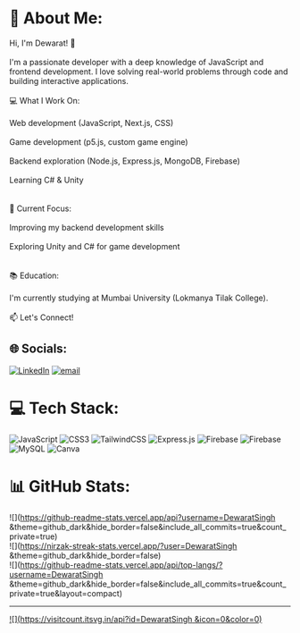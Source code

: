 # 💫 About Me:
Hi, I'm Dewarat! 🚀<br><br>I'm a passionate developer with a deep knowledge of JavaScript and frontend development. I love solving real-world problems through code and building interactive applications.<br><br>💻 What I Work On:<br><br>Web development (JavaScript, Next.js, CSS)<br><br>Game development (p5.js, custom game engine)<br><br>Backend exploration (Node.js, Express.js, MongoDB, Firebase)<br><br>Learning C# & Unity<br><br><br>🎯 Current Focus:<br><br>Improving my backend development skills<br><br>Exploring Unity and C# for game development<br><br><br>📚 Education:<br><br>I'm currently studying at Mumbai University (Lokmanya Tilak College).<br><br>📫 Let's Connect!


## 🌐 Socials:
[![LinkedIn](https://img.shields.io/badge/LinkedIn-%230077B5.svg?logo=linkedin&logoColor=white)](https://linkedin.com/in/https://www.linkedin.com/in/dewarat-singh-861bb9278?utm_source=share&utm_campaign=share_via&utm_content=profile&utm_medium=android_app) [![email](https://img.shields.io/badge/Email-D14836?logo=gmail&logoColor=white)](mailto:pawansingh83751@gmail.com) 

# 💻 Tech Stack:
![JavaScript](https://img.shields.io/badge/javascript-%23323330.svg?style=for-the-badge&logo=javascript&logoColor=%23F7DF1E) ![CSS3](https://img.shields.io/badge/css3-%231572B6.svg?style=for-the-badge&logo=css3&logoColor=white) ![TailwindCSS](https://img.shields.io/badge/tailwindcss-%2338B2AC.svg?style=for-the-badge&logo=tailwind-css&logoColor=white) ![Express.js](https://img.shields.io/badge/express.js-%23404d59.svg?style=for-the-badge&logo=express&logoColor=%2361DAFB) ![Firebase](https://img.shields.io/badge/firebase-%23039BE5.svg?style=for-the-badge&logo=firebase) ![Firebase](https://img.shields.io/badge/firebase-a08021?style=for-the-badge&logo=firebase&logoColor=ffcd34) ![MySQL](https://img.shields.io/badge/mysql-4479A1.svg?style=for-the-badge&logo=mysql&logoColor=white) ![Canva](https://img.shields.io/badge/Canva-%2300C4CC.svg?style=for-the-badge&logo=Canva&logoColor=white)
# 📊 GitHub Stats:
![](https://github-readme-stats.vercel.app/api?username=DewaratSingh &theme=github_dark&hide_border=false&include_all_commits=true&count_private=true)<br/>
![](https://nirzak-streak-stats.vercel.app/?user=DewaratSingh &theme=github_dark&hide_border=false)<br/>
![](https://github-readme-stats.vercel.app/api/top-langs/?username=DewaratSingh &theme=github_dark&hide_border=false&include_all_commits=true&count_private=true&layout=compact)

---
[![](https://visitcount.itsvg.in/api?id=DewaratSingh &icon=0&color=0)](https://visitcount.itsvg.in)

<!-- Proudly created with GPRM ( https://gprm.itsvg.in ) -->